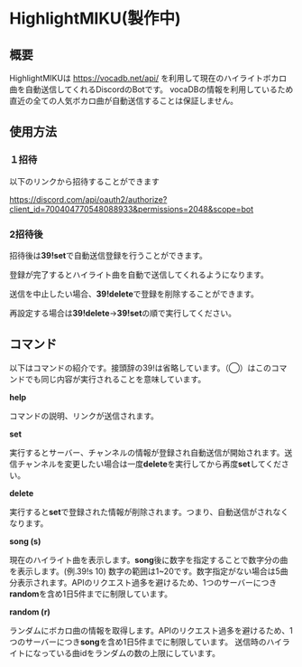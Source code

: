 # HighlightMIKU(製作中)

## 概要
  HighlightMIKUは https://vocadb.net/api/ を利用して現在のハイライトボカロ曲を自動送信してくれるDiscordのBotです。
  vocaDBの情報を利用しているため直近の全ての人気ボカロ曲が自動送信することは保証しません。

## 使用方法

### １招待

以下のリンクから招待することができます

https://discord.com/api/oauth2/authorize?client_id=700404770548088933&permissions=2048&scope=bot


### 2招待後

招待後は**39!set**で自動送信登録を行うことができます。

登録が完了するとハイライト曲を自動で送信してくれるようになります。

送信を中止したい場合、**39!delete**で登録を削除することができます。

再設定する場合は**39!delete**→**39!set**の順で実行してください。



## コマンド

以下はコマンドの紹介です。接頭辞の39!は省略しています。（◯）はこのコマンドでも同じ内容が実行されることを意味しています。

**help**

コマンドの説明、リンクが送信されます。

**set**

実行するとサーバー、チャンネルの情報が登録され自動送信が開始されます。送信チャンネルを変更したい場合は一度**delete**を実行してから再度**set**してください。

**delete**

実行すると**set**で登録された情報が削除されます。つまり、自動送信がされなくなります。

**song (s)**

現在のハイライト曲を表示します。**song**後に数字を指定することで数字分の曲を表示します。(例.39!s 10) 数字の範囲は1~20です。数字指定がない場合は5曲分表示されます。APIのリクエスト過多を避けるため、1つのサーバーにつき**random**を含め1日5件までに制限しています。

**random (r)**

ランダムにボカロ曲の情報を取得します。APIのリクエスト過多を避けるため、1つのサーバーにつき**song**を含め1日5件までに制限しています。
送信時のハイライトになっている曲idをランダムの数の上限にしています。

